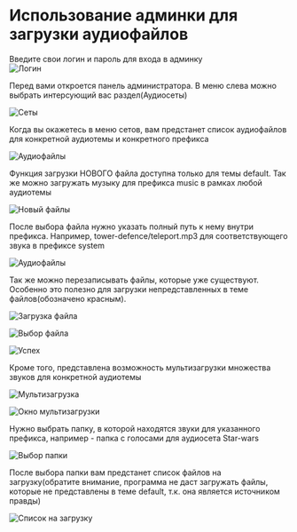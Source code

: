 # Использование админки для загрузки аудиофайлов  
  
Введите свои логин и пароль для входа в админку  
![Логин](img/login.png)

Перед вами откроется панель администратора. В меню слева можно выбрать интерсующий вас раздел(Аудиосеты)  

![Сеты](img/sets.png)

Когда вы окажетесь в меню сетов, вам предстанет список аудиофайлов для конкретной аудиотемы и конкретного префикса  

![Аудиофайлы](img/audiofiles.png)

Функция загрузки НОВОГО файла доступна только для темы default. Так же можно загружать музыку для префикса music в рамках любой аудиотемы  

![Новый файлы](img/upload-new.png)

После выбора файла нужно указать полный путь к нему внутри префикса. Например, tower-defence/teleport.mp3 для соответствующего звука в префиксе system  

![Аудиофайлы](img/upload-new-name.png)

Так же можно перезаписывать файлы, которые уже существуют. Особенно это полезно для загрузки непредставленных в теме файлов(обозначено красным).  

![Загрузка файла](img/missing-audio.png)  

![Выбор файла](img/choosing-file.png)  

![Успех](img/success.png)

Кроме того, представлена возможность мультизагрузки множества звуков для конкретной аудиотемы  

![Мультизагрузка](img/multi.png)  

![Окно мультизагрузки](img/multi-modal.png)  

Нужно выбрать папку, в которой находятся звуки для указанного префикса, например - папка с голосами для аудиосета Star-wars  

![Выбор папки](img/multi-choose.png)  

После выбора папки вам предстанет список файлов на загрузку(обратите внимание, программа не даст загружать файлы, которые не представлены в теме default, т.к. она является источником правды)  

![Список на загрузку](img/multi-list.png)